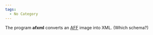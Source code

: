 ```yaml
---
tags:
  - No Category
---
```

The program **afxml** converts an [AFF](aff.md) image into XML.
(Which schema?)